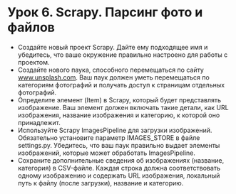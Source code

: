 # Урок 6. Scrapy. Парсинг фото и файлов
* Создайте новый проект Scrapy. Дайте ему подходящее имя и убедитесь, что ваше окружение правильно настроено для работы с проектом.
* Создайте нового паука, способного перемещаться по сайту www.unsplash.com. Ваш паук должен уметь перемещаться по категориям фотографий и получать доступ к страницам отдельных фотографий.
* Определите элемент (Item) в Scrapy, который будет представлять изображение. Ваш элемент должен включать такие детали, как URL изображения, название изображения и категорию, к которой оно принадлежит.
* Используйте Scrapy ImagesPipeline для загрузки изображений. Обязательно установите параметр IMAGES_STORE в файле settings.py. Убедитесь, что ваш паук правильно выдает элементы изображений, которые может обработать ImagesPipeline.
* Сохраните дополнительные сведения об изображениях (название, категория) в CSV-файле. Каждая строка должна соответствовать одному изображению и содержать URL изображения, локальный путь к файлу (после загрузки), название и категорию.
